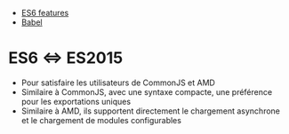 - [ES6 features](https://github.com/lukehoban/es6features)
- [Babel](https://babeljs.io/repl)

# ES6 <=> ES2015
* Pour satisfaire les utilisateurs de CommonJS et AMD
* Similaire à CommonJS, avec une syntaxe compacte, une préférence pour les exportations uniques
* Similaire à AMD, ils supportent directement le chargement asynchrone et le chargement de modules configurables